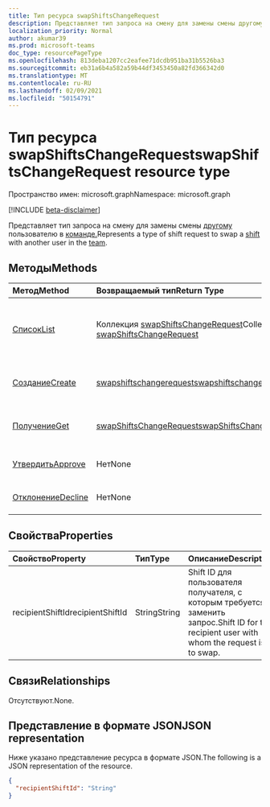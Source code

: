 ```yaml
---
title: Тип ресурса swapShiftsChangeRequest
description: Представляет тип запроса на смену для замены смены другому пользователю в команде.
localization_priority: Normal
author: akumar39
ms.prod: microsoft-teams
doc_type: resourcePageType
ms.openlocfilehash: 813deba1207cc2eafee71dcdb951ba31b5526ba3
ms.sourcegitcommit: eb31a6b4a582a59b44df3453450a82fd366342d0
ms.translationtype: MT
ms.contentlocale: ru-RU
ms.lasthandoff: 02/09/2021
ms.locfileid: "50154791"
---
```

# <a name="swapshiftschangerequest-resource-type"></a><span data-ttu-id="cb7c9-103">Тип ресурса swapShiftsChangeRequest</span><span class="sxs-lookup"><span data-stu-id="cb7c9-103">swapShiftsChangeRequest resource type</span></span>

<span data-ttu-id="cb7c9-104">Пространство имен: microsoft.graph</span><span class="sxs-lookup"><span data-stu-id="cb7c9-104">Namespace: microsoft.graph</span></span>

[!INCLUDE [beta-disclaimer](../../includes/beta-disclaimer.md)]

<span data-ttu-id="cb7c9-105">Представляет тип запроса на смену для замены смены [другому](../resources/shift.md) пользователю в [команде.](../resources/team.md)</span><span class="sxs-lookup"><span data-stu-id="cb7c9-105">Represents a type of shift request to swap a [shift](../resources/shift.md) with another user in the [team](../resources/team.md).</span></span>

## <a name="methods"></a><span data-ttu-id="cb7c9-106">Методы</span><span class="sxs-lookup"><span data-stu-id="cb7c9-106">Methods</span></span>

| <span data-ttu-id="cb7c9-107">Метод</span><span class="sxs-lookup"><span data-stu-id="cb7c9-107">Method</span></span>       | <span data-ttu-id="cb7c9-108">Возвращаемый тип</span><span class="sxs-lookup"><span data-stu-id="cb7c9-108">Return Type</span></span> | <span data-ttu-id="cb7c9-109">Описание</span><span class="sxs-lookup"><span data-stu-id="cb7c9-109">Description</span></span> |
|:-------------|:------------|:------------|
| [<span data-ttu-id="cb7c9-110">Список</span><span class="sxs-lookup"><span data-stu-id="cb7c9-110">List</span></span>](../api/swapshiftschangerequest-list.md) | <span data-ttu-id="cb7c9-111">Коллекция [swapShiftsChangeRequest](swapshiftschangerequest.md)</span><span class="sxs-lookup"><span data-stu-id="cb7c9-111">Collection of [swapShiftsChangeRequest](swapshiftschangerequest.md)</span></span> | <span data-ttu-id="cb7c9-112">Список свойств и связей объектов **swapShiftsChangeRequest** в команде.</span><span class="sxs-lookup"><span data-stu-id="cb7c9-112">List the properties and relationships of **swapShiftsChangeRequest** objects in a team.</span></span> |
| [<span data-ttu-id="cb7c9-113">Создание</span><span class="sxs-lookup"><span data-stu-id="cb7c9-113">Create</span></span>](../api/swapshiftschangerequest-post.md) | [<span data-ttu-id="cb7c9-114">swapshiftschangerequest</span><span class="sxs-lookup"><span data-stu-id="cb7c9-114">swapshiftschangerequest</span></span>](swapshiftschangerequest.md) | <span data-ttu-id="cb7c9-115">Создание экземпляра объекта swapshiftschangerequest.</span><span class="sxs-lookup"><span data-stu-id="cb7c9-115">Create an instance of an swapshiftschangerequest object.</span></span> |
| [<span data-ttu-id="cb7c9-116">Получение</span><span class="sxs-lookup"><span data-stu-id="cb7c9-116">Get</span></span>](../api/swapshiftschangerequest-get.md) | [<span data-ttu-id="cb7c9-117">swapShiftsChangeRequest</span><span class="sxs-lookup"><span data-stu-id="cb7c9-117">swapShiftsChangeRequest</span></span>](swapshiftschangerequest.md) | <span data-ttu-id="cb7c9-118">Чтение свойств и связей объекта **swapShiftsChangeRequest.**</span><span class="sxs-lookup"><span data-stu-id="cb7c9-118">Read the properties and relationships of a **swapShiftsChangeRequest** object.</span></span> |
|[<span data-ttu-id="cb7c9-119">Утвердить</span><span class="sxs-lookup"><span data-stu-id="cb7c9-119">Approve</span></span>](../api/swapshiftschangerequest-approve.md)|<span data-ttu-id="cb7c9-120">Нет</span><span class="sxs-lookup"><span data-stu-id="cb7c9-120">None</span></span>|<span data-ttu-id="cb7c9-121">Утверждение **swapShiftsChangeRequest.**</span><span class="sxs-lookup"><span data-stu-id="cb7c9-121">Approve a **swapShiftsChangeRequest**.</span></span> |
|[<span data-ttu-id="cb7c9-122">Отклонение</span><span class="sxs-lookup"><span data-stu-id="cb7c9-122">Decline</span></span>](../api/swapshiftschangerequest-decline.md)|<span data-ttu-id="cb7c9-123">Нет</span><span class="sxs-lookup"><span data-stu-id="cb7c9-123">None</span></span>|<span data-ttu-id="cb7c9-124">Отклонение **swapShiftsChangeRequest.**</span><span class="sxs-lookup"><span data-stu-id="cb7c9-124">Decline a **swapShiftsChangeRequest**.</span></span>|

## <a name="properties"></a><span data-ttu-id="cb7c9-125">Свойства</span><span class="sxs-lookup"><span data-stu-id="cb7c9-125">Properties</span></span>

| <span data-ttu-id="cb7c9-126">Свойство</span><span class="sxs-lookup"><span data-stu-id="cb7c9-126">Property</span></span>     | <span data-ttu-id="cb7c9-127">Тип</span><span class="sxs-lookup"><span data-stu-id="cb7c9-127">Type</span></span>        | <span data-ttu-id="cb7c9-128">Описание</span><span class="sxs-lookup"><span data-stu-id="cb7c9-128">Description</span></span> |
|:-------------|:------------|:------------|
|<span data-ttu-id="cb7c9-129">recipientShiftId</span><span class="sxs-lookup"><span data-stu-id="cb7c9-129">recipientShiftId</span></span>|<span data-ttu-id="cb7c9-130">String</span><span class="sxs-lookup"><span data-stu-id="cb7c9-130">String</span></span>|<span data-ttu-id="cb7c9-131">Shift ID для пользователя получателя, с которым требуется заменить запрос.</span><span class="sxs-lookup"><span data-stu-id="cb7c9-131">Shift ID for the recipient user with whom the request is to swap.</span></span>|

## <a name="relationships"></a><span data-ttu-id="cb7c9-132">Связи</span><span class="sxs-lookup"><span data-stu-id="cb7c9-132">Relationships</span></span>

<span data-ttu-id="cb7c9-133">Отсутствуют.</span><span class="sxs-lookup"><span data-stu-id="cb7c9-133">None.</span></span>

## <a name="json-representation"></a><span data-ttu-id="cb7c9-134">Представление в формате JSON</span><span class="sxs-lookup"><span data-stu-id="cb7c9-134">JSON representation</span></span>

<span data-ttu-id="cb7c9-135">Ниже указано представление ресурса в формате JSON.</span><span class="sxs-lookup"><span data-stu-id="cb7c9-135">The following is a JSON representation of the resource.</span></span>

<!-- {
  "blockType": "resource",
  "optionalProperties": [

  ],
  "@odata.type": "microsoft.graph.swapShiftsChangeRequest"
}-->

```json
{
  "recipientShiftId": "String"
}
```

<!-- uuid: 16cd6b66-4b1a-43a1-adaf-3a886856ed98
2019-02-04 14:57:30 UTC -->
<!-- {
  "type": "#page.annotation",
  "description": "swapShiftsChangeRequest resource",
  "keywords": "",
  "section": "documentation",
  "tocPath": ""
}-->


